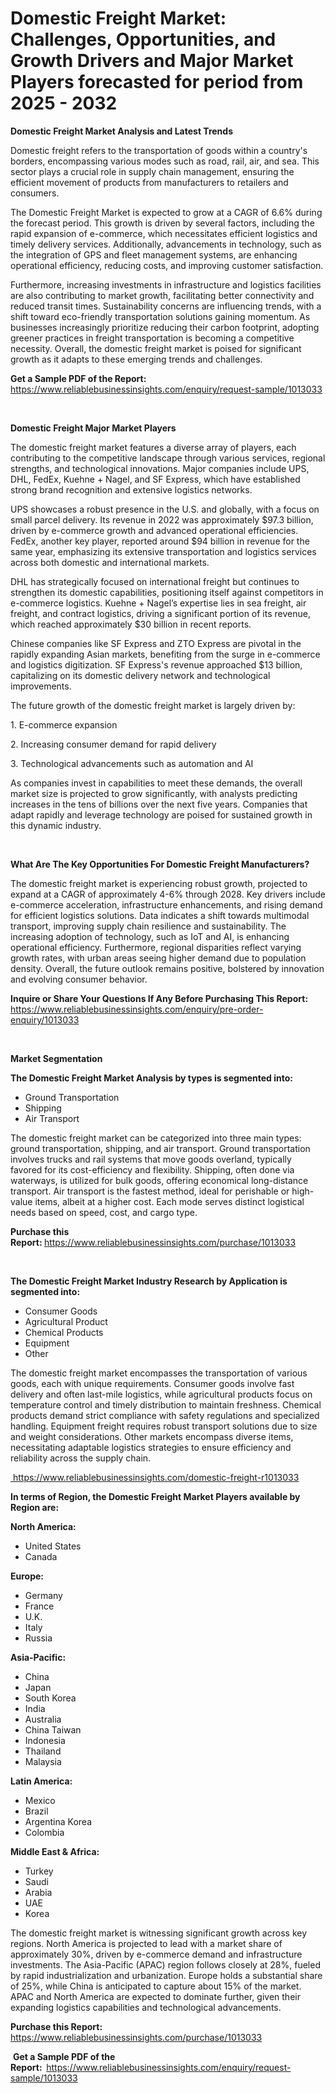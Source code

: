 <p><h1>Domestic Freight Market: Challenges, Opportunities, and Growth Drivers and Major Market Players forecasted for period from 2025 - 2032</h1></p><p><strong>Domestic Freight Market Analysis and Latest Trends</strong></p>
<p><p>Domestic freight refers to the transportation of goods within a country's borders, encompassing various modes such as road, rail, air, and sea. This sector plays a crucial role in supply chain management, ensuring the efficient movement of products from manufacturers to retailers and consumers.</p><p>The Domestic Freight Market is expected to grow at a CAGR of 6.6% during the forecast period. This growth is driven by several factors, including the rapid expansion of e-commerce, which necessitates efficient logistics and timely delivery services. Additionally, advancements in technology, such as the integration of GPS and fleet management systems, are enhancing operational efficiency, reducing costs, and improving customer satisfaction.</p><p>Furthermore, increasing investments in infrastructure and logistics facilities are also contributing to market growth, facilitating better connectivity and reduced transit times. Sustainability concerns are influencing trends, with a shift toward eco-friendly transportation solutions gaining momentum. As businesses increasingly prioritize reducing their carbon footprint, adopting greener practices in freight transportation is becoming a competitive necessity. Overall, the domestic freight market is poised for significant growth as it adapts to these emerging trends and challenges.</p></p>
<p><strong>Get a Sample PDF of the Report:&nbsp;</strong> <a href="https://www.reliablebusinessinsights.com/enquiry/request-sample/1013033?utm_campaign=2949&utm_medium=2&utm_source=Github&utm_content=ia&utm_term=17042025&utm_id=domestic-freight">https://www.reliablebusinessinsights.com/enquiry/request-sample/1013033</a></p>
<p>&nbsp;</p>
<p><strong>Domestic Freight Major Market Players</strong></p>
<p><p>The domestic freight market features a diverse array of players, each contributing to the competitive landscape through various services, regional strengths, and technological innovations. Major companies include UPS, DHL, FedEx, Kuehne + Nagel, and SF Express, which have established strong brand recognition and extensive logistics networks.</p><p>UPS showcases a robust presence in the U.S. and globally, with a focus on small parcel delivery. Its revenue in 2022 was approximately $97.3 billion, driven by e-commerce growth and advanced operational efficiencies. FedEx, another key player, reported around $94 billion in revenue for the same year, emphasizing its extensive transportation and logistics services across both domestic and international markets.</p><p>DHL has strategically focused on international freight but continues to strengthen its domestic capabilities, positioning itself against competitors in e-commerce logistics. Kuehne + Nagel’s expertise lies in sea freight, air freight, and contract logistics, driving a significant portion of its revenue, which reached approximately $30 billion in recent reports.</p><p>Chinese companies like SF Express and ZTO Express are pivotal in the rapidly expanding Asian markets, benefiting from the surge in e-commerce and logistics digitization. SF Express's revenue approached $13 billion, capitalizing on its domestic delivery network and technological improvements.</p><p>The future growth of the domestic freight market is largely driven by:</p><p>1. E-commerce expansion</p><p>2. Increasing consumer demand for rapid delivery</p><p>3. Technological advancements such as automation and AI</p><p>As companies invest in capabilities to meet these demands, the overall market size is projected to grow significantly, with analysts predicting increases in the tens of billions over the next five years. Companies that adapt rapidly and leverage technology are poised for sustained growth in this dynamic industry.</p></p>
<p>&nbsp;</p>
<p><strong>What Are The Key Opportunities For Domestic Freight Manufacturers?</strong></p>
<p><p>The domestic freight market is experiencing robust growth, projected to expand at a CAGR of approximately 4-6% through 2028. Key drivers include e-commerce acceleration, infrastructure enhancements, and rising demand for efficient logistics solutions. Data indicates a shift towards multimodal transport, improving supply chain resilience and sustainability. The increasing adoption of technology, such as IoT and AI, is enhancing operational efficiency. Furthermore, regional disparities reflect varying growth rates, with urban areas seeing higher demand due to population density. Overall, the future outlook remains positive, bolstered by innovation and evolving consumer behavior.</p></p>
<p><strong>Inquire or Share Your Questions If Any Before Purchasing This Report:</strong> <a href="https://www.reliablebusinessinsights.com/enquiry/pre-order-enquiry/1013033?utm_campaign=2949&utm_medium=2&utm_source=Github&utm_content=ia&utm_term=17042025&utm_id=domestic-freight">https://www.reliablebusinessinsights.com/enquiry/pre-order-enquiry/1013033</a></p>
<p>&nbsp;</p>
<p><strong>Market Segmentation</strong></p>
<p><strong>The Domestic Freight Market Analysis by types is segmented into:</strong></p>
<p><ul><li>Ground Transportation</li><li>Shipping</li><li>Air Transport</li></ul></p>
<p><p>The domestic freight market can be categorized into three main types: ground transportation, shipping, and air transport. Ground transportation involves trucks and rail systems that move goods overland, typically favored for its cost-efficiency and flexibility. Shipping, often done via waterways, is utilized for bulk goods, offering economical long-distance transport. Air transport is the fastest method, ideal for perishable or high-value items, albeit at a higher cost. Each mode serves distinct logistical needs based on speed, cost, and cargo type.</p></p>
<p><strong>Purchase this Report:&nbsp;</strong><a href="https://www.reliablebusinessinsights.com/purchase/1013033?utm_campaign=2949&utm_medium=2&utm_source=Github&utm_content=ia&utm_term=17042025&utm_id=domestic-freight">https://www.reliablebusinessinsights.com/purchase/1013033</a></p>
<p>&nbsp;</p>
<p><strong>The Domestic Freight Market Industry Research by Application is segmented into:</strong></p>
<p><ul><li>Consumer Goods</li><li>Agricultural Product</li><li>Chemical Products</li><li>Equipment</li><li>Other</li></ul></p>
<p><p>The domestic freight market encompasses the transportation of various goods, each with unique requirements. Consumer goods involve fast delivery and often last-mile logistics, while agricultural products focus on temperature control and timely distribution to maintain freshness. Chemical products demand strict compliance with safety regulations and specialized handling. Equipment freight requires robust transport solutions due to size and weight considerations. Other markets encompass diverse items, necessitating adaptable logistics strategies to ensure efficiency and reliability across the supply chain.</p></p>
<p><a href="https://www.reliablebusinessinsights.com/domestic-freight-r1013033?utm_campaign=2949&utm_medium=2&utm_source=Github&utm_content=ia&utm_term=17042025&utm_id=domestic-freight">&nbsp;https://www.reliablebusinessinsights.com/domestic-freight-r1013033</a></p>
<p><strong>In terms of Region, the Domestic Freight Market Players available by Region are:</strong></p>
<p>
    <p> <strong> North America: </strong>
        <ul>
            <li>United States</li>
            <li>Canada</li>
        </ul>
        </p> 
    <p> <strong> Europe: </strong>
        <ul>
            <li>Germany</li>
            <li>France</li>
            <li>U.K.</li>
            <li>Italy</li>
            <li>Russia</li>
        </ul>
        </p> 
    <p> <strong> Asia-Pacific: </strong>
        <ul>
            <li>China</li>
            <li>Japan</li>
            <li>South Korea</li>
            <li>India</li>
            <li>Australia</li>
            <li>China Taiwan</li>
            <li>Indonesia</li>
            <li>Thailand</li>
            <li>Malaysia</li>
        </ul>
        </p> 
    <p> <strong> Latin America: </strong>
        <ul>
            <li>Mexico</li>
            <li>Brazil</li>
            <li>Argentina Korea</li>
            <li>Colombia</li>
        </ul>
        </p> 
    <p> <strong> Middle East & Africa: </strong>
        <ul>
            <li>Turkey</li>
            <li>Saudi</li>
            <li>Arabia</li>
            <li>UAE</li>
            <li>Korea</li>
        </ul>
    </p>
    </p>
<p><p>The domestic freight market is witnessing significant growth across key regions. North America is projected to lead with a market share of approximately 30%, driven by e-commerce demand and infrastructure investments. The Asia-Pacific (APAC) region follows closely at 28%, fueled by rapid industrialization and urbanization. Europe holds a substantial share of 25%, while China is anticipated to capture about 15% of the market. APAC and North America are expected to dominate further, given their expanding logistics capabilities and technological advancements.</p></p>
<p><strong>Purchase this Report: </strong><a href="https://www.reliablebusinessinsights.com/purchase/1013033?utm_campaign=2949&utm_medium=2&utm_source=Github&utm_content=ia&utm_term=17042025&utm_id=domestic-freight">https://www.reliablebusinessinsights.com/purchase/1013033</a></p>
<p>&nbsp;<strong>Get a Sample PDF of the Report:&nbsp;&nbsp;</strong><a href="https://www.reliablebusinessinsights.com/enquiry/request-sample/1013033?utm_campaign=2949&utm_medium=2&utm_source=Github&utm_content=ia&utm_term=17042025&utm_id=domestic-freight">https://www.reliablebusinessinsights.com/enquiry/request-sample/1013033</a></p>
<p><strong></strong></p>
<p><p></p><p></p><p></p></p>